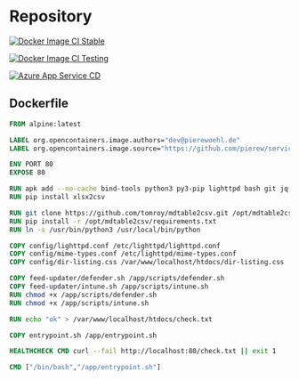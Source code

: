 # Repository

[![Docker Image CI Stable](https://github.com/pierew/serviceendpoints.azurewebsites.net/actions/workflows/docker-image-stable.yml/badge.svg?branch=stable)](https://github.com/pierew/serviceendpoints.azurewebsites.net/actions/workflows/docker-image-stable.yml)

[![Docker Image CI Testing](https://github.com/pierew/serviceendpoints.azurewebsites.net/actions/workflows/docker-image-testing.yml/badge.svg?branch=master)](https://github.com/pierew/serviceendpoints.azurewebsites.net/actions/workflows/docker-image-testing.yml)

[![Azure App Service CD](https://github.com/pierew/serviceendpoints.azurewebsites.net/actions/workflows/deployment-azure-app-service.yml/badge.svg)](https://github.com/pierew/serviceendpoints.azurewebsites.net/actions/workflows/deployment-azure-app-service.yml)
## Dockerfile
```Dockerfile
FROM alpine:latest

LABEL org.opencontainers.image.authors="dev@pierewoehl.de"
LABEL org.opencontainers.image.source="https://github.com/pierew/serviceendpoints.azurewebsites.net"

ENV PORT 80
EXPOSE 80

RUN apk add --no-cache bind-tools python3 py3-pip lighttpd bash git jq curl
RUN pip install xlsx2csv

RUN git clone https://github.com/tomroy/mdtable2csv.git /opt/mdtable2csv
RUN pip install -r /opt/mdtable2csv/requirements.txt
RUN ln -s /usr/bin/python3 /usr/local/bin/python

COPY config/lighttpd.conf /etc/lighttpd/lighttpd.conf
COPY config/mime-types.conf /etc/lighttpd/mime-types.conf
COPY config/dir-listing.css /var/www/localhost/htdocs/dir-listing.css

COPY feed-updater/defender.sh /app/scripts/defender.sh
COPY feed-updater/intune.sh /app/scripts/intune.sh
RUN chmod +x /app/scripts/defender.sh
RUN chmod +x /app/scripts/intune.sh

RUN echo "ok" > /var/www/localhost/htdocs/check.txt

COPY entrypoint.sh /app/entrypoint.sh

HEALTHCHECK CMD curl --fail http://localhost:80/check.txt || exit 1 

CMD ["/bin/bash","/app/entrypoint.sh"]
```
